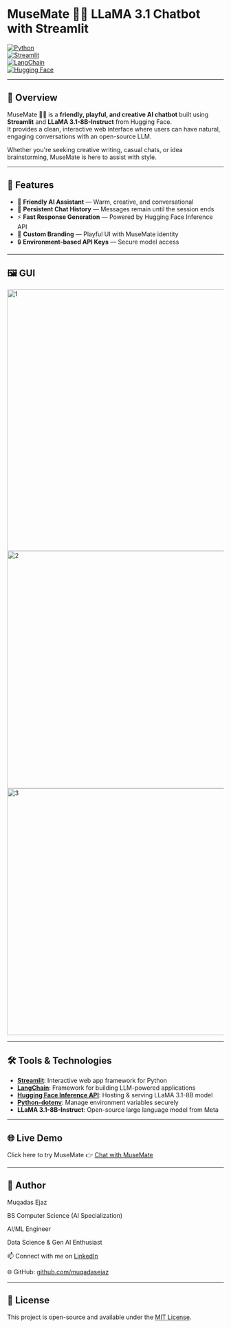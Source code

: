 
# MuseMate 🎨🤖 LLaMA 3.1 Chatbot with Streamlit  

[![Python](https://img.shields.io/badge/Python-3.10+-blue?logo=python&logoColor=white)](https://www.python.org/)  
[![Streamlit](https://img.shields.io/badge/Streamlit-1.37+-FF4B4B?logo=streamlit&logoColor=white)](https://streamlit.io/)  
[![LangChain](https://img.shields.io/badge/LangChain-0.2+-teal?logo=chainlink&logoColor=white)](https://www.langchain.com/)  
[![Hugging Face](https://img.shields.io/badge/HuggingFace-LLaMA_3.1-yellow?logo=huggingface&logoColor=white)](https://huggingface.co/meta-llama)  
  

-----------------------------------------------------------------------------------------------------------------------------------------------------------------------------------------

## 📌 Overview  
MuseMate 🎨🤖 is a **friendly, playful, and creative AI chatbot** built using **Streamlit** and **LLaMA 3.1-8B-Instruct** from Hugging Face.  
It provides a clean, interactive web interface where users can have natural, engaging conversations with an open-source LLM.  

Whether you're seeking creative writing, casual chats, or idea brainstorming, MuseMate is here to assist with style.  

------------------------------------------------------------------------------------------------------------------------------------------------------------------------------------------

## 📜 Features  
- 🤖 **Friendly AI Assistant** — Warm, creative, and conversational  
- 💬 **Persistent Chat History** — Messages remain until the session ends  
- ⚡ **Fast Response Generation** — Powered by Hugging Face Inference API  
- 🎨 **Custom Branding** — Playful UI with MuseMate identity  
- 🔒 **Environment-based API Keys** — Secure model access  

-------------------------------------------------------------------------------------------------------------------------------------------------------------------------------------------

## 🖼️ GUI
<img width="1335" height="608" alt="1" src="https://github.com/user-attachments/assets/fab95c7f-23ed-4383-bef7-f466ae6c1843" />

<img width="1231" height="552" alt="2" src="https://github.com/user-attachments/assets/e54ecc89-91c6-498a-8fd6-f331ae164424" />

<img width="1114" height="573" alt="3" src="https://github.com/user-attachments/assets/04c08b7e-07e5-4ae1-a433-ba72a6e5bf67" />

-------------------------------------------------------------------------------------------------------------------------------------------------------------------------------------------

## 🛠️ Tools & Technologies  
- **[Streamlit](https://streamlit.io/)**: Interactive web app framework for Python  
- **[LangChain](https://www.langchain.com/)**: Framework for building LLM-powered applications  
- **[Hugging Face Inference API](https://huggingface.co/inference-api)**: Hosting & serving LLaMA 3.1-8B model  
- **[Python-dotenv](https://pypi.org/project/python-dotenv/)**: Manage environment variables securely  
- **LLaMA 3.1-8B-Instruct**: Open-source large language model from Meta  

---------------------------------------------------------------------------------------------------------------------------------------------------------------------------------------

## 🌐 Live Demo

Click here to try MuseMate 👉 [Chat with MuseMate](https://musemate.streamlit.app/)

-----------------------------------------------------------------------------------------------------------------------------------------------------------------------------------------

## 👤 Author

Muqadas Ejaz

BS Computer Science (AI Specialization)

AI/ML Engineer

Data Science & Gen AI Enthusiast

📫 Connect with me on [LinkedIn](https://www.linkedin.com/in/muqadasejaz/)  

🌐 GitHub: [github.com/muqadasejaz](https://github.com/muqadasejaz)

------------------------------------------------------------------------------------------------------------------------------------------------------------------------------------------

## 📎 License

This project is open-source and available under the [MIT License](LICENSE).

